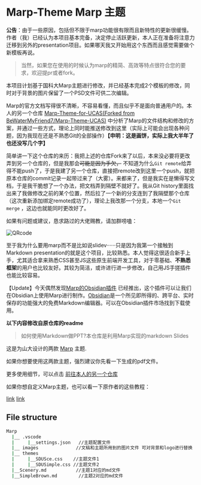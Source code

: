 # Marp-Theme  Marp 主题

**公告**：由于一些原因，包括但不限于marp功能很有限而且新特性的更新很缓慢。作者（我）已经认为本项目基本完备，决定停止活跃更新，本人正在准备将注意力迁移到另外的presentation项目。如果哪天我又开始用这个东西而且感觉需要做个新模板再说。

> 当然，如果您在使用的时候认为marp的精简、高效等特点很符合您的要求，欢迎提pr或者fork。

本项目计划基于国科大Marp主题进行修改，并已经基本完成2个模板的修改，同时对于背景的图片保留了一个PSD文件可供二次编辑。

Marp的官方文档写得很不清晰，不容易看懂，而且似乎不是面向普通用户的。本人的另一个仓库
[Marp-Theme-for-UCAS(Forked from BeWaterMyFriend7/Marp-Theme-UCAS)](https://github.com/szw0407/Marp-Theme-for-UCAS)
中分析了Marp的文件结构和修改的方案，并通过一些方式，理论上同时能推送修改到这里（实际上可能会出现各种问题，因为我现在还是不熟悉Git的全部操作）**【申明：这是画饼，实际上我大半年了也还没写几个字】**

简单讲一下这个仓库的来历：我把上述的仓库Fork来了以后，本来没必要将更改弄到另一个仓库的，但是我那会~~可能是因为手欠，~~ 不知道为什么`Git remote`给弄得不能push了，于是我建了另一个仓库，直接把remote改到这里一个push，就把原本仓库的commit记录一起带过来了（大雾）。来都来了，但是我实在是懒得写文档，于是我干脆想了一个办法，把文档弄到隔壁不就好了。我从Git history里面找出来了我做修改之前的某个位置，然后拉了一个新的分支连到了我隔壁那个仓库（这次重新添加绑定remote成功了），理论上我改那一个分支，本地一个`Git merge` ，这边也就能同时更改好了。

如果有问题或建议，恳求路过的大佬赐教，请加群唠嗑：

![QRcode](https://szw0407.github.io/images/QQgroup.jpg)

至于我为什么要用marp而不是比如说slidev······只是因为我第一个接触到Markdown presentation的就是这个项目，比较熟悉。本人觉得这很适合新手上手，尤其适合拿来熟悉CSS甚至JS这些原生前端开发工具，对于零基础、**不熟悉框架**的用户也比较友好。其较为简洁，或许进行进一步修改，自己用JS手搓插件也能比较容易。

【Update】今天偶然发现[Marp的Obsidian插件](https://github.com/JichouP/obsidian-marp-plugin) 已经推出，这个插件可以让我们在Obsidian上使用Marp进行制作。[Obsidian](https://obsidian.md/)是一个所见即所得的、跨平台、实时保存的功能强大的免费Markdown编辑器。可以在Obsidian插件市场找到下载使用。

**以下内容修改自原仓库的readme**

> 如何使用Markdown做PPT?本仓库是利用Marp实现的markdown Slides

这是为山大设计的两款 [Marp](https://github.com/marp-team/marp) 主题.

如果你想要使用这两款主题，强烈建议你先看一下生成的pdf文件。

更多使用细节，可以点击 [前往本人的另一个仓库](https://github.com/szw0407/Marp-Theme-for-UCAS)

如果你想自定义Marp主题，也可以看一下原作者的这些教程：

[link](https://zhuanlan.zhihu.com/p/449668027)
[link](https://mdnice.com/writing/9cb2de742bed48d0b131e35d653515f2)

## File structure

```bash
Marp
  |__ .vscode
  |     |__settings.json   //主题配置文件
  |__ images              //文稿和主题所用到的图片文件 可对背景和logo进行替换
  |__ themes
  |     |__SDUSce.css    //主题文件1
  |     |__SDUSimple.css //主题文件2
  |__Scenery.md           //主题1对应的md文件
  |__SimpleBrown.md        //主题2对应的md文件
```
